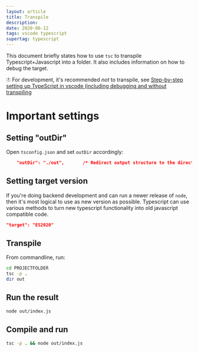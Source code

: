 ```yaml
---
layout: article
title: Transpile
description: 
date: 2020-06-12
tags: vscode typescript
supertag: typescript
---
```


This document briefly states how to use ```tsc``` to transpile Typescript+Javascript into a folder. It also includes information on how to debug the target.

:!: For development, it's recommended *not* to transpile, see [Step-by-step setting up TypeScript in vscode (including debugging and without transpiling](../EmptyProject)

# Important settings

## Setting "outDir"

Open ```tsconfig.json``` and set ```outDir``` accordingly:

```json
    "outDir": "./out",       /* Redirect output structure to the directory. */
````

## Setting target version

If you're doing backend development and can run a newer release of ```node```, then it's most logical to use as new version as possible. Typescript can use various methods to turn new typescript functionality into old javascript compatible code.

```json
"target": "ES2020"
```

## Transpile

From commandline, run:

```bash
cd PROJECTFOLDER
tsc -p .
dir out
```

## Run the result

```bash
node out/index.js
```

## Compile and run

```bash
tsc -p . && node out/index.js
```
